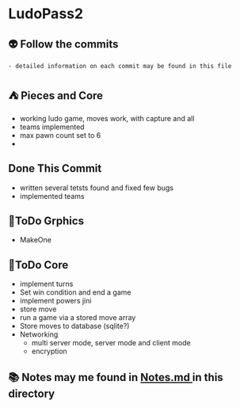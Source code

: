 # LudoPass2

## :alien: Follow the commits
    - detailed information on each commit may be found in this file

## :tent: Pieces and Core
- working ludo game, moves work, with capture and all
- teams implemented
- max pawn count set to 6
- 
## Done This Commit
- written several tetsts found and fixed few  bugs
- implemented teams
## :hammer:ToDo Grphics
- MakeOne

## :hammer:ToDo Core
- implement turns 
- Set win condition and end a game
- implement powers jini
- store move
- run a game via a stored move array
- Store moves to database (sqlite?)
- Networking
  - multi server mode, server mode and client mode
  - encryption

## :books: Notes may me found in [Notes.md ](./Notes.md) in this directory
